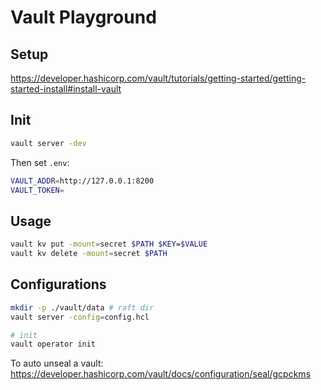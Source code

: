 # Vault Playground

## Setup
<https://developer.hashicorp.com/vault/tutorials/getting-started/getting-started-install#install-vault>

## Init

```bash
vault server -dev
```

Then set `.env`:
```bash
VAULT_ADDR=http://127.0.0.1:8200
VAULT_TOKEN=
```

## Usage

```bash
vault kv put -mount=secret $PATH $KEY=$VALUE
vault kv delete -mount=secret $PATH
```

## Configurations

```bash
mkdir -p ./vault/data # raft dir
vault server -config=config.hcl

# init
vault operator init
```

To auto unseal a vault: <https://developer.hashicorp.com/vault/docs/configuration/seal/gcpckms>
